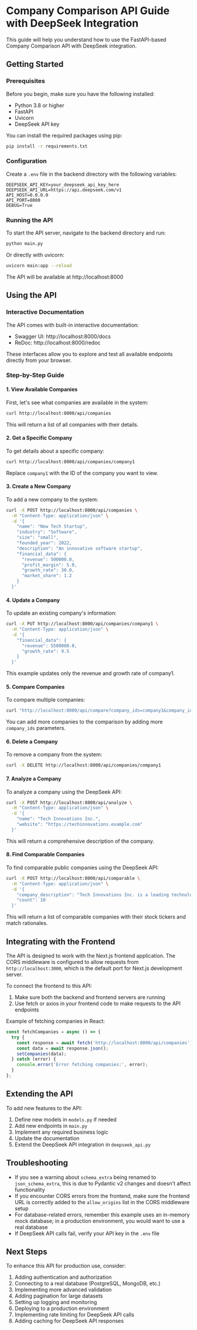 # Company Comparison API Guide with DeepSeek Integration

This guide will help you understand how to use the FastAPI-based Company Comparison API with DeepSeek integration.

## Getting Started

### Prerequisites

Before you begin, make sure you have the following installed:

- Python 3.8 or higher
- FastAPI
- Uvicorn
- DeepSeek API key

You can install the required packages using pip:

```bash
pip install -r requirements.txt
```

### Configuration

Create a `.env` file in the backend directory with the following variables:

```
DEEPSEEK_API_KEY=your_deepseek_api_key_here
DEEPSEEK_API_URL=https://api.deepseek.com/v1
API_HOST=0.0.0.0
API_PORT=8000
DEBUG=True
```

### Running the API

To start the API server, navigate to the backend directory and run:

```bash
python main.py
```

Or directly with uvicorn:

```bash
uvicorn main:app --reload
```

The API will be available at http://localhost:8000

## Using the API

### Interactive Documentation

The API comes with built-in interactive documentation:

- Swagger UI: http://localhost:8000/docs
- ReDoc: http://localhost:8000/redoc

These interfaces allow you to explore and test all available endpoints directly from your browser.

### Step-by-Step Guide

#### 1. View Available Companies

First, let's see what companies are available in the system:

```bash
curl http://localhost:8000/api/companies
```

This will return a list of all companies with their details.

#### 2. Get a Specific Company

To get details about a specific company:

```bash
curl http://localhost:8000/api/companies/company1
```

Replace `company1` with the ID of the company you want to view.

#### 3. Create a New Company

To add a new company to the system:

```bash
curl -X POST http://localhost:8000/api/companies \
  -H "Content-Type: application/json" \
  -d '{
    "name": "New Tech Startup",
    "industry": "Software",
    "size": "small",
    "founded_year": 2022,
    "description": "An innovative software startup",
    "financial_data": {
      "revenue": 500000.0,
      "profit_margin": 5.0,
      "growth_rate": 30.0,
      "market_share": 1.2
    }
  }'
```

#### 4. Update a Company

To update an existing company's information:

```bash
curl -X PUT http://localhost:8000/api/companies/company1 \
  -H "Content-Type: application/json" \
  -d '{
    "financial_data": {
      "revenue": 5500000.0,
      "growth_rate": 9.5
    }
  }'
```

This example updates only the revenue and growth rate of company1.

#### 5. Compare Companies

To compare multiple companies:

```bash
curl "http://localhost:8000/api/compare?company_ids=company1&company_ids=company2"
```

You can add more companies to the comparison by adding more `company_ids` parameters.

#### 6. Delete a Company

To remove a company from the system:

```bash
curl -X DELETE http://localhost:8000/api/companies/company1
```

#### 7. Analyze a Company

To analyze a company using the DeepSeek API:

```bash
curl -X POST http://localhost:8000/api/analyze \
  -H "Content-Type: application/json" \
  -d '{
    "name": "Tech Innovations Inc.",
    "website": "https://techinnovations.example.com"
  }'
```

This will return a comprehensive description of the company.

#### 8. Find Comparable Companies

To find comparable public companies using the DeepSeek API:

```bash
curl -X POST http://localhost:8000/api/comparable \
  -H "Content-Type: application/json" \
  -d '{
    "company_description": "Tech Innovations Inc. is a leading technology company specializing in AI solutions...",
    "count": 10
  }'
```

This will return a list of comparable companies with their stock tickers and match rationales.

## Integrating with the Frontend

The API is designed to work with the Next.js frontend application. The CORS middleware is configured to allow requests from `http://localhost:3000`, which is the default port for Next.js development server.

To connect the frontend to this API:

1. Make sure both the backend and frontend servers are running
2. Use fetch or axios in your frontend code to make requests to the API endpoints

Example of fetching companies in React:

```javascript
const fetchCompanies = async () => {
  try {
    const response = await fetch('http://localhost:8000/api/companies');
    const data = await response.json();
    setCompanies(data);
  } catch (error) {
    console.error('Error fetching companies:', error);
  }
};
```

## Extending the API

To add new features to the API:

1. Define new models in `models.py` if needed
2. Add new endpoints in `main.py`
3. Implement any required business logic
4. Update the documentation
5. Extend the DeepSeek API integration in `deepseek_api.py`

## Troubleshooting

- If you see a warning about `schema_extra` being renamed to `json_schema_extra`, this is due to Pydantic v2 changes and doesn't affect functionality
- If you encounter CORS errors from the frontend, make sure the frontend URL is correctly added to the `allow_origins` list in the CORS middleware setup
- For database-related errors, remember this example uses an in-memory mock database; in a production environment, you would want to use a real database
- If DeepSeek API calls fail, verify your API key in the `.env` file

## Next Steps

To enhance this API for production use, consider:

1. Adding authentication and authorization
2. Connecting to a real database (PostgreSQL, MongoDB, etc.)
3. Implementing more advanced validation
4. Adding pagination for large datasets
5. Setting up logging and monitoring
6. Deploying to a production environment
7. Implementing rate limiting for DeepSeek API calls
8. Adding caching for DeepSeek API responses